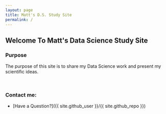```yaml
---
layout: page
title: Matt's D.S. Study Site
permalink: /
---
```


## Welcome To Matt's Data Science Study Site


### Purpose

The purpose of this site is to share my Data Science work and present my scientific ideas.

<br>

### Contact me:

- [Have a Question?]({{ site.github_user }}/{{ site.github_repo }})

